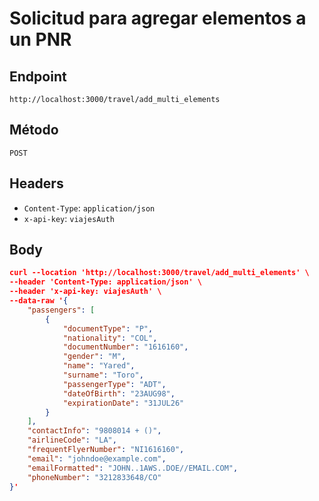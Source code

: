 # Solicitud para agregar elementos a un PNR

## Endpoint

`http://localhost:3000/travel/add_multi_elements`

## Método

`POST`

## Headers

* `Content-Type`: `application/json`
* `x-api-key`: `viajesAuth`

## Body

```json
curl --location 'http://localhost:3000/travel/add_multi_elements' \
--header 'Content-Type: application/json' \
--header 'x-api-key: viajesAuth' \
--data-raw '{
    "passengers": [
        {
            "documentType": "P",
            "nationality": "COL",
            "documentNumber": "1616160",
            "gender": "M",
            "name": "Yared",
            "surname": "Toro",
            "passengerType": "ADT",
            "dateOfBirth": "23AUG98",
            "expirationDate": "31JUL26"
        }
    ],
    "contactInfo": "9808014 + ()",
    "airlineCode": "LA",
    "frequentFlyerNumber": "NI1616160",
    "email": "johndoe@example.com",
    "emailFormatted": "JOHN..1AWS..DOE//EMAIL.COM",
    "phoneNumber": "3212833648/CO"
}'
```